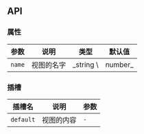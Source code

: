 ## API

### 属性

| 参数 | 说明 | 类型        | 默认值 | 
| --- | --- |-----------| --- | 
| `name` | 视图的名字 | _string \ | number_ | `-` |

### 插槽

| 插槽名 | 说明 | 参数 |
| --- | --- | --- |
| `default` | 视图的内容 | `-` |
